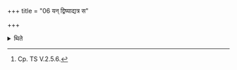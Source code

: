 +++
title = "06 यन् द्विष्याद्यत्र स"

+++

<details><summary>थिते</summary>

6. With iṣamūrjamaham... he should take the last clod of earth from the direciton in which he whom he hates (lives)[^1].  

[^1]: Cp. TS V.2.5.6.  
</details>
